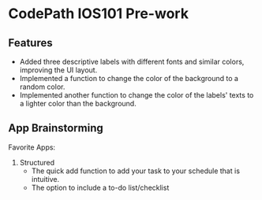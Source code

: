 # CodePath IOS101 Pre-work
## Features
- Added three descriptive labels with different fonts and similar colors, improving the UI layout.
- Implemented a function to change the color of the background to a random color.
- Implemented another function to change the color of the labels' texts to a lighter color than the background.


## App Brainstorming
Favorite Apps:
1. Structured
   - The quick add function to add your task to your schedule that is intuitive.
   - The option to include a to-do list/checklist
  
     
